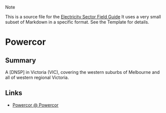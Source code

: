 > [!NOTE] 
> This is a source file for the [Electricity Sector Field Guide](https://grahamlea.github.io/Electricity-Sector-Field-Guide/)
> It uses a very small subset of Markdown in a specific format. See the Template for details.

# Powercor


## Summary

A [DNSP] in Victoria (VIC), covering the western suburbs of Melbourne and all of western regional Victoria.


## Links
- [Powercor @ Powercor](https://www.powercor.com.au/)

